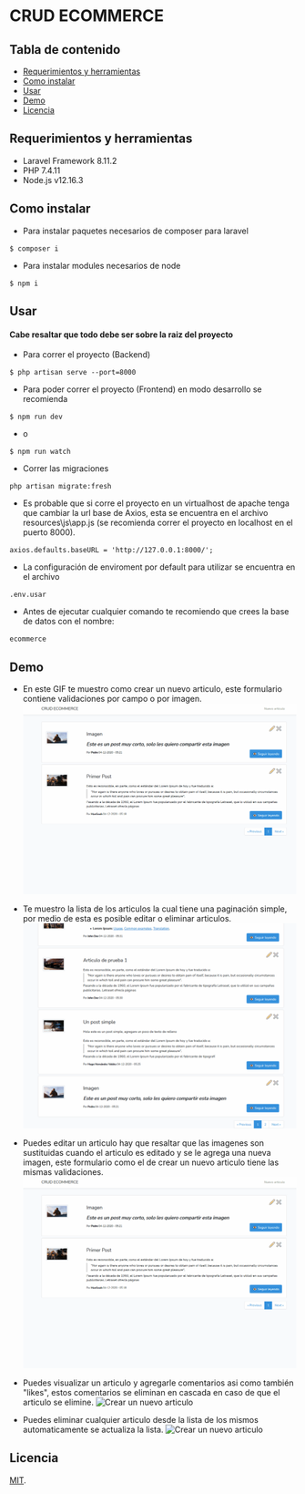 # CRUD ECOMMERCE

## Tabla de contenido

* [Requerimientos y herramientas](#requerimientos-y-herramientas)
* [Como instalar](#como-instalar)
* [Usar](#usar)
* [Demo](#demo)
* [Licencia](#licencia)

## Requerimientos y herramientas

* Laravel Framework 8.11.2
* PHP 7.4.11
* Node.js v12.16.3

## Como instalar

* Para instalar paquetes necesarios de composer para laravel
```
$ composer i
```

* Para instalar modules necesarios de node
```
$ npm i
```

## Usar
#### Cabe resaltar que todo debe ser sobre la raiz del proyecto
* Para correr el proyecto (Backend)
```
$ php artisan serve --port=8000
```

* Para poder correr el proyecto (Frontend) en modo desarrollo se recomienda
```
$ npm run dev
```

* o

```
$ npm run watch
```

* Correr las migraciones
```
php artisan migrate:fresh
```

* Es probable que si corre el proyecto en un virtualhost de apache tenga que cambiar la url base de Axios, esta se encuentra en el archivo resources\js\app.js (se recomienda correr el proyecto en localhost en el puerto 8000).

```
axios.defaults.baseURL = 'http://127.0.0.1:8000/';
```

* La configuración de enviroment por default para utilizar se encuentra en el archivo

```
.env.usar
```

* Antes de ejecutar cualquier comando te recomiendo que crees la base de datos con el nombre:

```
ecommerce
```

## Demo
* En este GIF te muestro como crear un nuevo articulo, este formulario contiene validaciones por campo o por imagen.
![Crear un nuevo articulo](public/gif/crear.gif)

* Te muestro la lista de los articulos la cual tiene una paginación simple, por medio de esta es posible editar o eliminar articulos.
![Listar articulos](public/gif/listar.gif)

* Puedes editar un articulo hay que resaltar que las imagenes son sustituidas cuando el articulo es editado y se le agrega una nueva imagen, este formulario como el de crear un nuevo articulo tiene las mismas validaciones.
![Crear un nuevo articulo](public/gif/crear.gif)

* Puedes visualizar un articulo y agregarle comentarios asi como también "likes", estos comentarios se eliminan en cascada en caso de que el articulo se elimine.
![Crear un nuevo articulo](public/gif/visualizar.gif)

* Puedes eliminar cualquier articulo desde la lista de los mismos automaticamente se actualiza la lista.
![Crear un nuevo articulo](public/gif/visualizar.gif)

## Licencia
[MIT](LICENSE).
